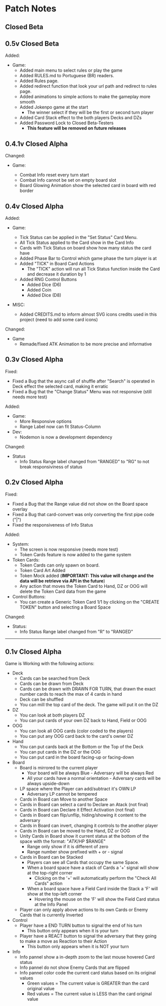 # Patch Notes

## Closed Beta

## 0.5v Closed Beta

Added:

- Game:
  - Added main menu to select rules or play the game
  - Added RULES.md to Portuguese (BR) readers.
  - Added Rules page.
  - Added redirect function that look your url path and redirect to rules page.
  - Added animations to simple actions to make the gameplay more smooth
  - Added Jokenpo game at the start
    - The winner select if they will be the first or second turn player
  - Added Card Stack effect to the both players Decks and DZs
  - Added Password Lock to Closed Beta-Testers
    - **This feature will be removed on future releases**

## 0.4.1v Closed Alpha

Changed:

- Game:

  - Combat Info reset every turn start
  - Combat Info cannot be set on empty board slot
  - Board Glowing Animation show the selected card in board with red border

## 0.4v Closed Alpha

Added:

- Game:

  - Tick Status can be applied in the "Set Status" Card Menu.
  - All Tick Status applied to the Card show in the Card Info
  - Cards with Tick Status on board show how many status the card have
  - Added Phase Bar to Control which game phase the turn player is at
  - Added "TICK" in Board Card Actions
    - The "TICK" action will run all Tick Status function inside the Card and decrease it duration by 1
  - Added RNG Control Buttons
    - Added Dice (D6)
    - Added Coin
    - Added Dice (D8)

- MISC:
  - Added CREDITS.md to inform almost SVG icons credits used in this project (need to add some card icons)

Changed:

- Game
  - Remade/fixed ATK Animation to be more precise and informative

## 0.3v Closed Alpha

Fixed:

- Fixed a Bug that the async call of shuffle after "Search" is operated in Deck effect the selected card, making it erratic
- Fixed a Bug that the "Change Status" Menu was not responsive (still needs more test)

Added:

- Game:
  - More Responsive options
  - Range Label now can fit Status-Column
- Dev:
  - Nodemon is now a development dependency

Changed:

- Status
  - Info Status Range label changed from "RANGED" to "RG" to not break responsiviness of status

## 0.2v Closed Alpha

Fixed:

- Fixed a Bug that the Range value did not show on the Board space overlay
- Fixed a Bug that card-convert was only converting the first pipe code ("|")
- Fixed the responsiveness of Info Status

Added:

- System:
  - The screen is now responsive (needs more test)
  - Token Cards feature is now added to the game system
- Token Cards:
  - Token Cards can only spawn on board.
  - Token Card Art Added
  - Token Mock added (**IMPORTANT: This value will change and the data will be retrieve via API in the future**)
  - Any action that moves the Token Card to Hand, DZ or OOG will delete the Token Card data from the game
- Control Buttons:
  - You can create a Generic Token Card 1/1 by clicking on the "CREATE TOKEN" button and selecting a Board Space

Changed:

- Status:
  - Info Status Range label changed from "R" to "RANGED"

---

## 0.1v Closed Alpha

Game is Working with the following actions:

- Deck
  - Cards can be searched from Deck
  - Cards can be drawn from Deck
  - Cards can be drawn with DRAWN FOR TURN, that drawn the exact number cards to reach the max of 4 cards in hand
  - Deck can be shuffled
  - You can mill the top card of the deck. The game will put it on the DZ
- DZ
  - You can look at both players DZ
  - You can put cards of your own DZ back to Hand, Field or OOG
- OOG
  - You can look all OOG cards (color coded to the players)
  - You can put any OOG card back to the card's owner DZ
- Hand
  - You can put cards back at the Bottom or the Top of the Deck
  - You can put cards in the DZ or the OOG
  - You can put card in the board facing-up or facing-down
- Board
  - Board is mirrored to the current player
    - Your board will be always Blue - Adversary will be always Red
    - All your cards have a normal orientation - Adversary cards will be always upside-down
  - LP space where the Player can add/subtract it's OWN LP
    - Adversary LP cannot be tempered
  - Cards in Board can Move to another Space
  - Cards in Board can select a card to Declare an Atack (not final)
  - Cards in Board can Declare it Effect Activation (not final)
  - Cards in Board can flip/unflip, hiding/showing it content to the adversary
  - Cards in Board can invert, changing it controls to the another player
  - Cards in Board can be moved to the Hand, DZ or OOG
  - Unity Cards in Board show it current status at the bottom of the space with the format: "$ATK/$HP $RANGE"
    - Range only show if it is different of zero
    - Range number show prefixed with + or - signal
  - Cards in Board can be Stacked
    - Players can see all Cards that occupy the same Space.
    - When a board space have a stack of Cards a '+' signal will show at the top-right corner
      - Clicking on the '+' will automaticatly perform the "Check All Cards" action
    - When a board space have a Field Card inside the Stack a 'F' will show at the top-left corner
      - Hovering the mouse on the 'F' will show the Field Card status at the Info Panel
  - Player can only apply above actions to its own Cards or Enemy Cards that is currently Inverted
- Control
  - Player have a END TURN button to signal the end of his turn
    - This button only appears when it is your turn
  - Player have a REACT button to signal the adversary that they going to make a move as Reaction to their Action
    - This button only appears when it is NOT your turn
- Info
  - Info pannel show a in-depth zoom to the last mouse hovered Card status
  - Info pannel do not show Enemy Cards that are flipped
  - Info pannel color code the current card status based on its original values
    - Green values = The current value is GREATER than the card original value
    - Red values = The current value is LESS than the card original value
